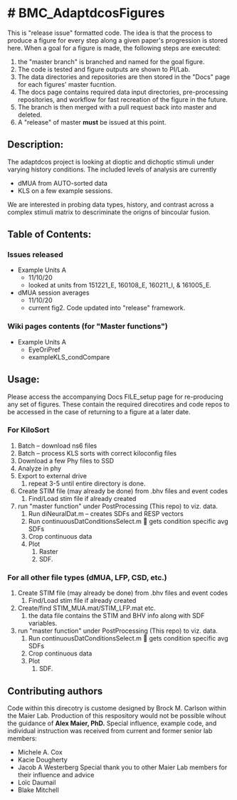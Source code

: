# # BMC_AdaptdcosFigures

This is "release issue" formatted code. 
The idea is that the process to produce a figure for every step along a given paper's progression is stored here.
When a goal for a figure is made, the following steps are executed:
1. the "master branch" is branched and named for the goal figure.
1. The code is tested and figure outputs are shown to PI/Lab.
1. The data directories and repositories are then stored in the "Docs" page for each figures' master fucntion.
1. The docs page contains required data input directories, pre-processing repositories, and workflow for fast recreation of the figure in the future.
1. The branch is then merged with a pull request back into master and deleted.
1. A "release" of master **must** be issued at this point.


## Description: 
The adaptdcos project is looking at dioptic and dichoptic stimuli under varying history conditions. The included levels of analysis are currently 
- dMUA from AUTO-sorted data
- KLS on a few example sessions.

We are interested in probing data types, history, and contrast across a complex stimuli matrix to descriminate the origns of bincoular fusion.


## Table of Contents:
### Issues released
- Example Units A
  - 11/10/20
  - looked at units from 151221_E, 160108_E, 160211_I, & 161005_E.
- dMUA session averages
  - 11/10/20
  - current fig2. Code updated into "release" framework.
### Wiki pages contents (for "Master functions")
- Example Units A
  - EyeOriPref
  - exampleKLS_condCompare

## Usage: 
Please access the accompanying Docs FILE_setup page for re-producing any set of figures. These contain the required direcotires and code repos to be accessed in the case of returning to a figure at a later date.
### For KiloSort
1. Batch – download ns6 files
1. Batch – process KLS sorts with correct kiloconfig files
1. Download a few Phy files to SSD
1. Analyze in phy
1. Export to external drive
   1. repeat 3-5 until entire directory is done.
1. Create STIM file (may already be done) from .bhv files and event codes
   1. Find/Load stim file if already created
1. run "master function" under PostProcessing (This repo) to viz. data.
   1. Run diNeuralDat.m – creates SDFs and RESP vectors
   1. Run continuousDatConditionsSelect.m  gets condition specific avg SDFs
   1. Crop continuous data
   1. Plot 
      1. Raster
      1. SDF.

### For all other file types (dMUA, LFP, CSD, etc.)
1. Create STIM file (may already be done) from .bhv files and event codes
   1. Find/Load stim file if already created
1. Create/find STIM_MUA.mat/STIM_LFP.mat etc.
   1. the data file contains the STIM and BHV info along with SDF variables.
1. run "master function" under PostProcessing (This repo) to viz. data.
   1. Run continuousDatConditionsSelect.m  gets condition specific avg SDFs
   1. Crop continuous data
   1. Plot 
      1. SDF.
      
## Contributing authors
Code within this direcotry is custome designed by Brock M. Carlson within the Maier Lab.
Production of this respository would not be possible wihout the guidance of **Alex Maier, PhD.**
Special influence, example code, and individual instruction was received from current and former senior lab members:
- Michele A. Cox
- Kacie Dougherty
- Jacob A Westerberg
Special thank you to other Maier Lab members for their influence and advice
- Loïc Daumail
- Blake Mitchell
